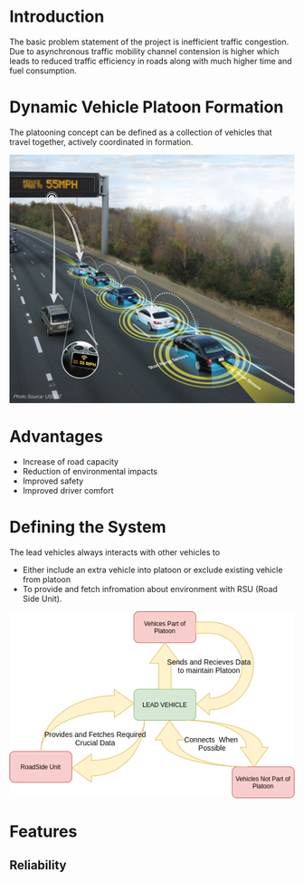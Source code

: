 # Introduction

The basic problem statement of the project is inefficient traffic congestion. Due to asynchronous traffic mobility channel contension is higher which leads to reduced traffic efficiency in roads along with much higher time and fuel consumption.

# Dynamic Vehicle Platoon Formation

The platooning concept can be defined as a collection of vehicles
that travel together, actively coordinated in formation.

<img src = "Platooning_Back_022414_Final_noTpye.jpg" alt = "Platooning Image">

# Advantages

* Increase of road capacity
* Reduction of environmental impacts
* Improved safety
* Improved driver comfort

# Defining the System

The lead vehicles always interacts with other vehicles to 
* Either include an extra vehicle into platoon or exclude existing vehicle from platoon
* To provide and fetch infromation about environment with RSU (Road Side Unit).
<img src = "SDLC.png" alt = "System">

# Features
## Reliability
